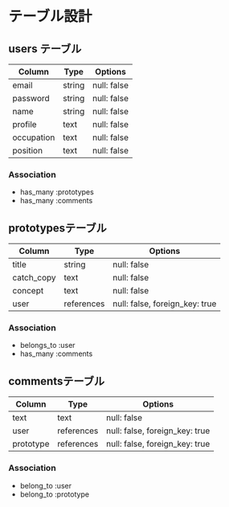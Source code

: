 # テーブル設計

## users テーブル

| Column     | Type   | Options     |
|------------|--------|-------------|
| email      | string | null: false |
| password   | string | null: false |
| name       | string | null: false |
| profile    | text   | null: false |
| occupation | text   | null: false |
| position   | text   | null: false | 

### Association

- has_many :prototypes
- has_many :comments

## prototypesテーブル

| Column     | Type       | Options                        |
|------------|------------|--------------------------------|
| title      | string     | null: false                    |
| catch_copy | text       | null: false                    |
| concept    | text       | null: false                    |
| user       | references | null: false, foreign_key: true |

### Association

- belongs_to :user
- has_many :comments


## commentsテーブル

| Column   | Type       | Options                         |
|----------|------------|---------------------------------| 
|text      | text       | null: false                     |
|user      | references | null: false, foreign_key: true  |
|prototype | references | null: false, foreign_key: true  |

### Association

- belong_to :user
- belong_to :prototype
